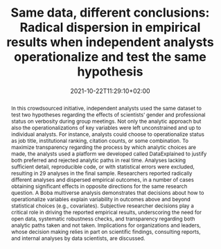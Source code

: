 ---
title: "Same data, different conclusions: Radical dispersion in empirical results when independent analysts operationalize and test the same hypothesis"
authors: [Schweinsberg, Martin and Feldman, Michael and Staub, Nicola and van den Akker, Olmo R and van Aert, Robbie CM and Van Assen, Marcel ALM and Liu, Yang and Althoff, Tim and Heer, Jeffrey and Kale, Alex, Schulte-Mecklenbeck, Michael and others]
date: 2021-10-22T11:29:10+02:00
doi: "https://doi.org/10.1016/j.obhdp.2021.02.003"

# Publication type.
# Legend: 0 = Uncategorized; 1 = Conference paper; 2 = Journal article;
# 3 = Preprint / Working Paper; 4 = Report; 5 = Book; 6 = Book section;
# 7 = Thesis; 8 = Patent
publication_types: ["2"]

# Publication name and optional abbreviated publication name.
publication: "Organizational Behavior and Human Decision Processes"
publication_short: "OBHDP"

abstract: "In this crowdsourced initiative, independent analysts used the same dataset to test two hypotheses regarding the effects of scientists’ gender and professional status on verbosity during group meetings. Not only the analytic approach but also the operationalizations of key variables were left unconstrained and up to individual analysts. For instance, analysts could choose to operationalize status as job title, institutional ranking, citation counts, or some combination. To maximize transparency regarding the process by which analytic choices are made, the analysts used a platform we developed called DataExplained to justify both preferred and rejected analytic paths in real time. Analyses lacking sufficient detail, reproducible code, or with statistical errors were excluded, resulting in 29 analyses in the final sample. Researchers reported radically different analyses and dispersed empirical outcomes, in a number of cases obtaining significant effects in opposite directions for the same research question. A Boba multiverse analysis demonstrates that decisions about how to operationalize variables explain variability in outcomes above and beyond statistical choices (e.g., covariates). Subjective researcher decisions play a critical role in driving the reported empirical results, underscoring the need for open data, systematic robustness checks, and transparency regarding both analytic paths taken and not taken. Implications for organizations and leaders, whose decision making relies in part on scientific findings, consulting reports, and internal analyses by data scientists, are discussed."

# Summary. An optional shortened abstract.
summary: "A new platform (DataExplained) helps analysts justify preferred and rejected analytical paths in real time.

Independent analysts used DataExplained to test two hypotheses on the same dataset in a crowdsourced initiative.

Analysts conducted radically different analyses and reported dispersed effect sizes, including significant effects in the opposite direction for the same hypothesis.

A BOBA multiverse analysis highlights the importance of variable operationalizations beyond statististical choices."


tags: []
categories: []
featured: false

# Custom links (optional).
#   Uncomment and edit lines below to show custom links.
# links:
# - name: Follow
#   url: https://twitter.com
#   icon_pack: fab
#   icon: twitter
---
